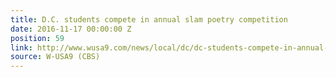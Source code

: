 ```yaml
---
title: D.C. students compete in annual slam poetry competition
date: 2016-11-17 00:00:00 Z
position: 59
link: http://www.wusa9.com/news/local/dc/dc-students-compete-in-annual-slam-poetry-competition/353627742
source: W-USA9 (CBS)
---
```



